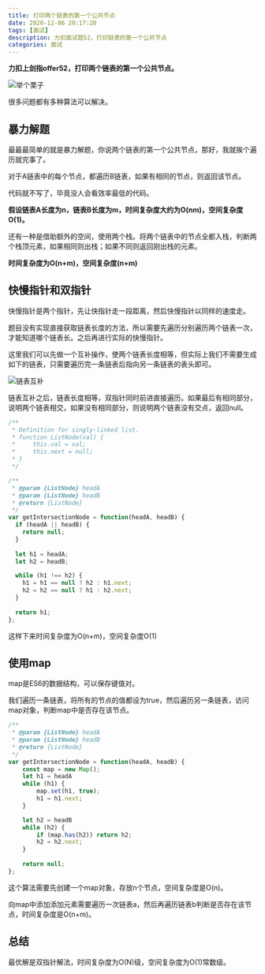 ```yaml
---
title: 打印两个链表的第一个公共节点
date: 2020-12-06 20:17:20
tags: [面试]
description: 力扣面试题52，打印链表的第一个公共节点
categories: 面试
---
```


**力扣上剑指offer52，打印两个链表的第一个公共节点。**

![举个栗子](160_statement.png)

很多问题都有多种算法可以解决。

## 暴力解题

最最最简单的就是暴力解题，你说两个链表的第一个公共节点，那好，我就挨个遍历就完事了。

对于A链表中的每个节点，都遍历B链表，如果有相同的节点，则返回该节点。

代码就不写了，毕竟没人会看效率最低的代码。

**假设链表A长度为n，链表B长度为m，时间复杂度大约为O(nm)，空间复杂度O(1)。**

还有一种是借助额外的空间，使用两个栈。将两个链表中的节点全都入栈，判断两个栈顶元素，如果相同则出栈；如果不同则返回刚出栈的元素。

**时间复杂度为O(n+m)，空间复杂度(n+m)**

## 快慢指针和双指针

快慢指针是两个指针，先让快指针走一段距离，然后快慢指针以同样的速度走。

题目没有实现直接获取链表长度的方法，所以需要先遍历分别遍历两个链表一次，才能知道哪个链表长。之后再进行实际的快慢指针。

这里我们可以先做一个互补操作，使两个链表长度相等，但实际上我们不需要生成如下的链表，只需要遍历完一条链表后指向另一条链表的表头即可。

![链表互补](未命名文件.png)

链表互补之后，链表长度相等，双指针同时前进直接遍历。如果最后有相同部分，说明两个链表相交，如果没有相同部分，则说明两个链表没有交点，返回null。

``` js
/**
 * Definition for singly-linked list.
 * function ListNode(val) {
 *     this.val = val;
 *     this.next = null;
 * }
 */

/**
 * @param {ListNode} headA
 * @param {ListNode} headB
 * @return {ListNode}
 */
var getIntersectionNode = function(headA, headB) {
  if (headA || headB) {
    return null;
  }
  
  let h1 = headA;
  let h2 = headB;

  while (h1 !== h2) {
    h1 = h1 == null ? h2 : h1.next;
    h2 = h2 == null ? h1 : h2.next;
  }
  
  return h1;
};
```

这样下来时间复杂度为O(n+m)，空间复杂度O(1)

## 使用map

map是ES6的数据结构，可以保存键值对。

我们遍历一条链表，将所有的节点的值都设为true，然后遍历另一条链表，访问map对象，判断map中是否存在该节点。

``` js
/**
 * @param {ListNode} headA
 * @param {ListNode} headB
 * @return {ListNode}
 */
var getIntersectionNode = function(headA, headB) {
    const map = new Map();
    let h1 = headA
    while (h1) {
        map.set(h1, true);
        h1 = h1.next;
    }

    let h2 = headB
    while (h2) {
        if (map.has(h2)) return h2;
        h2 = h2.next;
    }
  
    return null;
};
```

这个算法需要先创建一个map对象，存放n个节点，空间复杂度是O(n)。

向map中添加添加元素需要遍历一次链表a，然后再遍历链表b判断是否存在该节点，时间复杂度是O(n+m)。

## 总结

最优解是双指针解法，时间复杂度为O(N)级，空间复杂度为O(1)常数级。



